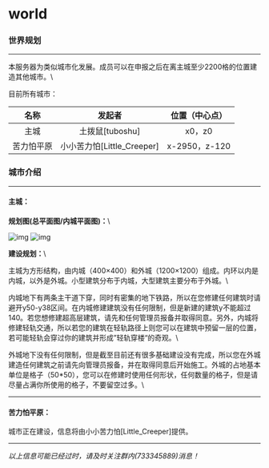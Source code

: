 # world

### 世界规划 

***

本服务器为类似城市化发展。成员可以在申报之后在离主城至少2200格的位置建造其他城市。\


目前所有城市：

|   名称  |           发起者           |    位置（中心点）   |
| :---: | :---------------------: | :----------: |
|   主城  |      土拨鼠\[tuboshu]      |     x0，z0    |
| 苦力怕平原 | 小小苦力怕\[Little\_Creeper] | x-2950，z-120 |

### 城市介绍 

***

#### 主城： 

**规划图(总平面图/内城平面图)：**\


![img](../images/2dMap-main\_city.png) ![img](../images/2dMap-main\_city\_inner.png)

**建设规划：**\


主城为方形结构，由内城（400×400）和外城（1200×1200）组成。内环以内是内城，以外是外城。小型建筑分布于内城，大型建筑主要分布于外城。\


内城地下有两条主干道下穿，同时有密集的地下铁路，所以在您修建任何建筑时请避开y50-y38区间。在内城修建建筑没有任何限制，但是新建的建筑y不能超过140。若您想修建超高层建筑，请先和任何管理员报备并取得同意。另外，内城将修建轻轨交通，所以若您的建筑在轻轨路径上则您可以在建筑中预留一层的位置，若可能轻轨会穿过你的建筑并形成”轻轨穿楼“的奇观。\


外城地下没有任何限制，但是截至目前还有很多基础建设没有完成，所以您在外城建造任何建筑之前请先向管理员报备，并在取得同意后开始施工。外城的占地基本单位是格子（50\*50），您可以在修建时使用任何形状，任何数量的格子，但是请尽量占满你所使用的格子，不要留空过多。\


***

#### 苦力怕平原： 

城市正在建设，信息将由小小苦力怕\[Little\_Creeper]提供。

***

_以上信息可能已经过时，请及时关注群内(733345889)消息！_
